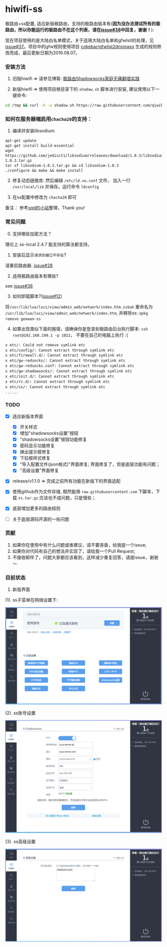 # hiwifi-ss

极路由+ss配置, 适应新版极路由，支持的极路由版本有(__因为没办法测试所有的极路由，所以你能运行的极路由不在这个列表，请在[issue#38](https://github.com/qiwihui/hiwifi-ss/issues/38)中回复，谢谢！__):

现在项目使用的是大陆白名单模式，关于适用大陆白名单和gfwlsit的处理，见[issue#37](https://github.com/qiwihui/hiwifi-ss/issues/37)。项目中的gfw规则使用项目 [cokebar/gfwlist2dnsmasq](https://github.com/cokebar/gfwlist2dnsmasq) 生成的规则修改而成，最后更新日期为2016.08.07。

### 安装方法

1. 旧版hiwifi => 请参见博客: [极路由Shadowsocks家庭无痛翻墙实践](https://luolei.org/hiwifi-shadowsocks/)

2. 新版hiwifi => 使用项目根目录下的 `shadow.sh` 脚本进行安装, 建议使用以下一键命令:

```sh
cd /tmp && curl -k -o shadow.sh https://raw.githubusercontent.com/qiwihui/hiwifi-ss/master/shadow.sh && sh shadow.sh && rm shadow.sh
```

### 如何在服务器端启用`chacha20`的支持：

1. 编译并安装libsodium:

```
apt-get update
apt-get install build-essential
wget https://github.com/jedisct1/libsodium/releases/download/1.0.3/libsodium-1.0.3.tar.gz
tar xf libsodium-1.0.3.tar.gz && cd libsodium-1.0.3
./configure && make && make install
```

2. 修复动态链接库:
然后编辑 `/etc/ld.so.conf` 文件， 加入一行 `/usr/local/lib` 并保存。运行命令 `ldconfig`

3. 在ss配置中修改为 `chacha20` 即可

备注： 参考[xqd的小站](https://php-rmcr7.rhcloud.com/chacha20/)整理，Thank you!

### 常见问题

0. 支持哪些加密方法？

理论上 ss-local 2.4.7 能支持的算法都支持。

1. 安装后显示`请求的接口不存在`?

请重启路由器. [issue#28](https://github.com/qiwihui/hiwifi-ss/issues/28)

2. 适用极路由版本有哪些?

see [issue#38](https://github.com/qiwihui/hiwifi-ss/issues/38)

3. 如何卸载脚本?([issue#12](https://github.com/qiwihui/hiwifi-ss/issues/12))

将`/usr/lib/lua/luci/view/admin_web/network/index.htm.ssbak` 重命名为 `/usr/lib/lua/luci/view/admin_web/network/index.htm`, 并移除ss: `opkg remove geewan-ss`

4. 如果出现类似下面的报错，请确保你是登录到极路由后台执行脚本: `ssh root@192.168.199.1 -p 1022`， 不要在自己的电脑上执行 :(

```sh
x etc/: Could not remove symlink etc
x etc/config/: Cannot extract through symlink etc
x etc/firewall.d/: Cannot extract through symlink etc
x etc/gw-redsocks/: Cannot extract through symlink etc
x etc/gw-redsocks.conf: Cannot extract through symlink etc
x etc/gw-shadowsocks/: Cannot extract through symlink etc
x etc/init.d/: Cannot extract through symlink etc
x etc/rc.d/: Cannot extract through symlink etc
x etc/ss/: Cannot extract through symlink etc
......
```

### TODO

 - [x] 适应新版本界面

   - [x] 开关样式
   - [x] 增加"shadowsocks设置"按钮
   - [x] "shadowsocks设置"按钮功能修复
   - [x] 密码显示功能修复
   - [x] 弹出提示框修复
   - [x] 下拉框样式修复
   - [x] "导入配置文件(json格式)"界面修复; 界面修复了，但是底层功能有问题；
   - [x] "高级设置"界面修复

 - [x] release/v1.1.0 => 完成之前所有功能在新版下的界面适配
 - [x] 使用github作为文件存储, 既然能用 `raw.githubusercontent.com` 下脚本，下载 `ss.tar.gz` 应该也不成问题，只是慢些；
 - [x] 底层增加更多的路由规则
 - [ ] 关于底层源码开源的一些问题

### 贡献

1. 如果你在使用中有什么问题或者建议，请不要吝啬，给我提一个issue;
2. 如果你对代码有自己的想法并实现了，请给我一个Pull Request;
3. 不接收邮件了，问题大家都应该看到，这样减少重复回答，请提issue，谢谢～

### 目前状态

1. 新版界面

(1). ss子菜单在网络设置下:

![](./ss-menu.png)

(2). ss账号设置

![](./ss-settings.png)

(3). ss高级设置

![](./ss-advance.png)
